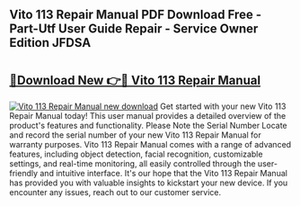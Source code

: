 ## Vito 113 Repair Manual PDF Download Free - Part-Utf User Guide Repair - Service Owner Edition JFDSA

# <h2><a href="http://bc94978.oget.top/?id=Vito+113+Repair+Manual">🔗Download New 👉🔴 Vito 113 Repair Manual</a></h2>

[![Vito 113 Repair Manual new download](https://i.imgur.com/5g1atiW.png)](http://bc94978.oget.top/?id=Vito+113+Repair+Manual)
Get started with your new Vito 113 Repair Manual today! This user manual provides a detailed overview of the product's features and functionality. Please Note the Serial Number Locate and record the serial number of your new Vito 113 Repair Manual for warranty purposes. Vito 113 Repair Manual comes with a range of advanced features, including object detection, facial recognition, customizable settings, and real-time monitoring, all easily controlled through the user-friendly and intuitive interface. It's our hope that the Vito 113 Repair Manual has provided you with valuable insights to kickstart your new device. If you encounter any issues, reach out to our customer service.
